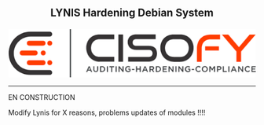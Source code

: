 <b><p align="center">LYNIS Hardening Debian System</p></b>
----------------------------------------

<p align="center">
  <img src="../files/lynis.png"/>
</p>

----------------------------------------

EN CONSTRUCTION

Modify Lynis for X reasons, problems updates of modules !!!!
